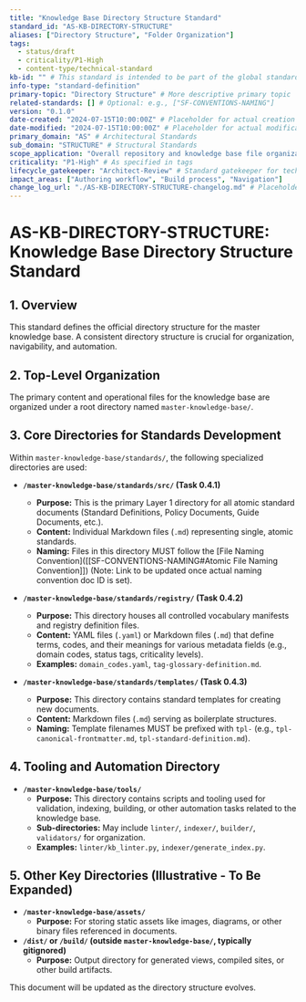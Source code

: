 ```yaml
---
title: "Knowledge Base Directory Structure Standard"
standard_id: "AS-KB-DIRECTORY-STRUCTURE"
aliases: ["Directory Structure", "Folder Organization"]
tags:
  - status/draft
  - criticality/P1-High
  - content-type/technical-standard
kb-id: "" # This standard is intended to be part of the global standards
info-type: "standard-definition"
primary-topic: "Directory Structure" # More descriptive primary topic
related-standards: [] # Optional: e.g., ["SF-CONVENTIONS-NAMING"]
version: "0.1.0"
date-created: "2024-07-15T10:00:00Z" # Placeholder for actual creation date
date-modified: "2024-07-15T10:00:00Z" # Placeholder for actual modification date
primary_domain: "AS" # Architectural Standards
sub_domain: "STRUCTURE" # Structural Standards
scope_application: "Overall repository and knowledge base file organization."
criticality: "P1-High" # As specified in tags
lifecycle_gatekeeper: "Architect-Review" # Standard gatekeeper for technical standards
impact_areas: ["Authoring workflow", "Build process", "Navigation"]
change_log_url: "./AS-KB-DIRECTORY-STRUCTURE-changelog.md" # Placeholder for changelog file
---
```


# AS-KB-DIRECTORY-STRUCTURE: Knowledge Base Directory Structure Standard

## 1. Overview

This standard defines the official directory structure for the master knowledge base. A consistent directory structure is crucial for organization, navigability, and automation.

## 2. Top-Level Organization

The primary content and operational files for the knowledge base are organized under a root directory named `master-knowledge-base/`.

## 3. Core Directories for Standards Development

Within `master-knowledge-base/standards/`, the following specialized directories are used:

*   **`/master-knowledge-base/standards/src/` (Task 0.4.1)**
    *   **Purpose:** This is the primary Layer 1 directory for all atomic standard documents (Standard Definitions, Policy Documents, Guide Documents, etc.).
    *   **Content:** Individual Markdown files (`.md`) representing single, atomic standards.
    *   **Naming:** Files in this directory MUST follow the [File Naming Convention]([[SF-CONVENTIONS-NAMING#Atomic File Naming Convention]]) (Note: Link to be updated once actual naming convention doc ID is set).

*   **`/master-knowledge-base/standards/registry/` (Task 0.4.2)**
    *   **Purpose:** This directory houses all controlled vocabulary manifests and registry definition files.
    *   **Content:** YAML files (`.yaml`) or Markdown files (`.md`) that define terms, codes, and their meanings for various metadata fields (e.g., domain codes, status tags, criticality levels).
    *   **Examples:** `domain_codes.yaml`, `tag-glossary-definition.md`.

*   **`/master-knowledge-base/standards/templates/` (Task 0.4.3)**
    *   **Purpose:** This directory contains standard templates for creating new documents.
    *   **Content:** Markdown files (`.md`) serving as boilerplate structures.
    *   **Naming:** Template filenames MUST be prefixed with `tpl-` (e.g., `tpl-canonical-frontmatter.md`, `tpl-standard-definition.md`).

## 4. Tooling and Automation Directory

*   **`/master-knowledge-base/tools/`**
    *   **Purpose:** This directory contains scripts and tooling used for validation, indexing, building, or other automation tasks related to the knowledge base.
    *   **Sub-directories:** May include `linter/`, `indexer/`, `builder/`, `validators/` for organization.
    *   **Examples:** `linter/kb_linter.py`, `indexer/generate_index.py`.

## 5. Other Key Directories (Illustrative - To Be Expanded)

*   **`/master-knowledge-base/assets/`**
    *   **Purpose:** For storing static assets like images, diagrams, or other binary files referenced in documents.
*   **`/dist/` or `/build/` (outside `master-knowledge-base/`, typically gitignored)**
    *   **Purpose:** Output directory for generated views, compiled sites, or other build artifacts.

This document will be updated as the directory structure evolves.
```
